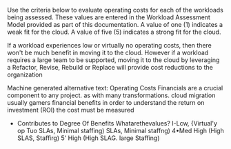 Use the criteria below to evaluate operating costs for each of the workloads being assessed.  These values are entered in the Workload Assessment Model provided as part of this documentation.  A value of one (1) indicates a weak fit for the cloud.  A value of five (5) indicates a strong fit for the cloud. 

 

If a workload experiences low or virtually no operating costs, then there won't be much benefit in moving it to the cloud.  However if a workload requires a large team to be supported, moving it to the cloud by leveraging a Refactor, Revise, Rebuild or Replace will provide cost reductions to the organization 

 

Machine generated alternative text:
Operating Costs 
Financials are a crucial component to any project. as with many 
transformations. cloud migration usually gamers financial 
benefits in order to understand the return on investment (ROI) 
the cost must be measured 
- Contributes to Degree Of Benefits 
Whatarethevalues? 
I-Lcw, {Virtual'y op 
Tuo SLAs, Minimal staffing) 
SLAs, Minimal staffng) 
4•Med High (High SLAS, Staffirg) 
5' High (High SLAG. large Staffing) 
